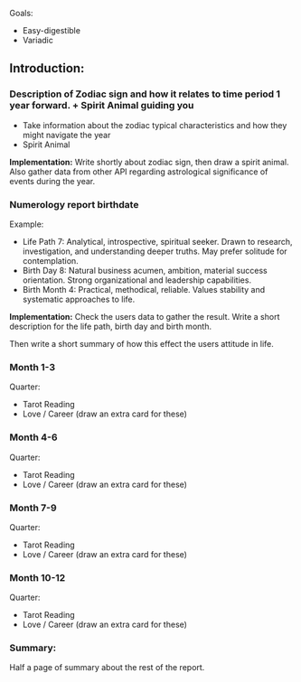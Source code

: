 Goals:
- Easy-digestible
- Variadic

## Introduction:
### Description of Zodiac sign and how it relates to time period 1 year forward. + Spirit Animal guiding you

- Take information about the zodiac typical characteristics and how they might navigate the year
- Spirit Animal

**Implementation:**
Write shortly about zodiac sign, then draw a spirit animal. Also gather data from other API regarding astrological significance of events during the year.
### Numerology report birthdate

Example:
- Life Path 7: Analytical, introspective, spiritual seeker. Drawn to research, investigation, and understanding deeper truths. May prefer solitude for contemplation.
- Birth Day 8: Natural business acumen, ambition, material success orientation. Strong organizational and leadership capabilities.
- Birth Month 4: Practical, methodical, reliable. Values stability and systematic approaches to life.

**Implementation:**
Check the users data to gather the result. Write a short description for the life path, birth day and birth month.

Then write a short summary of how this effect the users attitude in life.

### Month 1-3
Quarter:
 - Tarot Reading
 - Love / Career (draw an extra card for these)
### Month 4-6
Quarter:
 - Tarot Reading
 - Love / Career (draw an extra card for these)
### Month 7-9
Quarter:
 - Tarot Reading
 - Love / Career (draw an extra card for these)
### Month 10-12
Quarter:
 - Tarot Reading
 - Love / Career (draw an extra card for these)

### Summary: 
Half a page of summary about the rest of the report.




